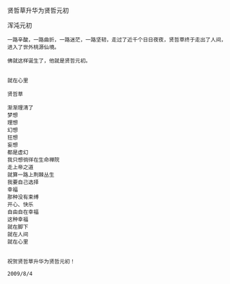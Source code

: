 贤哲草升华为贤哲元初

浑沌元初


    一路辛酸，一路曲折，一路迷茫，一路坚韧，走过了近千个日日夜夜，贤哲草终于走出了人间，进入了世外桃源仙境。

    佛就这样诞生了，他就是贤哲元初。


    就在心里

    贤哲草

    渐渐理清了
    梦想
    理想
    幻想
    狂想
    妄想
    都是虚幻
    我只想徜徉在生命禅院
    走上帝之道
    就算一路上荆棘丛生
    我要自己选择
    幸福
    那种没有束缚
    开心、快乐
    自由自在幸福
    这种幸福
    就在脚下
    就在人间
    就在心里


    祝贺贤哲草升华为贤哲元初！

    2009/8/4



